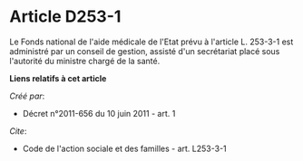 # Article D253-1

Le Fonds national de l'aide médicale de l'Etat prévu à l'article L. 253-3-1 est administré par un conseil de gestion, assisté
d'un secrétariat placé sous l'autorité du ministre chargé de la santé.

**Liens relatifs à cet article**

_Créé par_:

  - Décret n°2011-656 du 10 juin 2011 - art. 1

_Cite_:

  - Code de l'action sociale et des familles - art. L253-3-1
